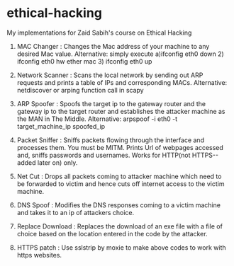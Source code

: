 # ethical-hacking
My implementations for Zaid Sabih's course on Ethical Hacking

1) MAC Changer     : Changes the Mac address of your machine to any desired Mac value. Alternative: simply execute a)ifconfig eth0 down 2) ifconfig eth0 hw ether mac 3) ifconfig eth0 up

2) Network Scanner : Scans the local network by sending out ARP requests and prints a table of IPs and corresponding MACs. Alternative: netdiscover or arping function call in scapy

3) ARP Spoofer     : Spoofs the target ip to the gateway router and the gateway ip to the target router and establishes the attacker machine as the MAN in The Middle. Alternative: arpspoof -i eth0 -t target_machine_ip spoofed_ip

4) Packet Sniffer  : Sniffs packets flowing through the interface and processes them. You must be MITM. Prints Url of webpages accessed and, sniffs passwords and usernames. Works for HTTP(not HTTPS--added later on) only.

5) Net Cut          : Drops all packets coming to attacker machine which need to be forwarded to victim and hence cuts off internet access to the victim machine.

6) DNS Spoof        : Modifies the DNS responses coming to a victim machine and takes it to an ip of attackers choice.

7) Replace Download : Replaces the download of an exe file with a file of choice based on the location entered in the code by the attacker.

8) HTTPS patch : Use sslstrip by moxie to make above codes to work with https websites.
